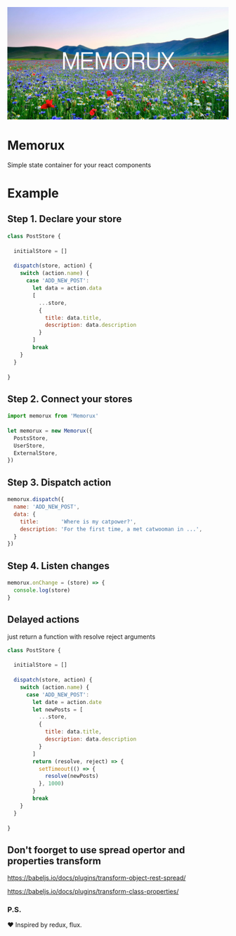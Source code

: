 ![alt tag](https://raw.githubusercontent.com/sterjakovigor/memorux/master/logo.jpg)

# Memorux
Simple state container for your react components

# Example

## Step 1. Declare your store

```javascript
class PostStore {

  initialStore = []

  dispatch(store, action) {
    switch (action.name) {
      case 'ADD_NEW_POST':
        let data = action.data
        [
          ...store,
          {
            title: data.title,
            description: data.description
          }
        ]
        break
    }
  }

}
````

## Step 2. Connect your stores

```javascript
import memorux from 'Memorux'

let memorux = new Memorux({
  PostsStore,
  UserStore,
  ExternalStore,
})
```

## Step 3. Dispatch action

```javascript
memorux.dispatch({
  name: 'ADD_NEW_POST',
  data: {
    title:       'Where is my catpower?',
    description: 'For the first time, a met catwooman in ...',
  }
})
```

## Step 4. Listen changes

```javascript
memorux.onChange = (store) => {
  console.log(store)
}
```

## Delayed actions
just return a function with resolve reject arguments

```javascript
class PostStore {

  initialStore = []

  dispatch(store, action) {
    switch (action.name) {
      case 'ADD_NEW_POST':
        let date = action.date
        let newPosts = [
          ...store,
          {
            title: data.title,
            description: data.description
          }
        ]
        return (resolve, reject) => {
          setTimeout(() => {
            resolve(newPosts)
          }, 1000)
        }
        break
    }
  }

}
````

## Don't foorget to use spread opertor and properties transform
https://babeljs.io/docs/plugins/transform-object-rest-spread/

https://babeljs.io/docs/plugins/transform-class-properties/

### P.S.
:heart: Inspired by redux, flux.
